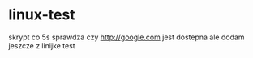 # linux-test
skrypt co 5s sprawdza czy http://google.com jest dostepna
ale dodam jeszcze z linijke
test
